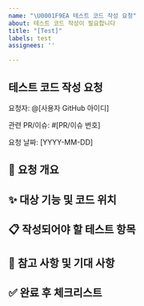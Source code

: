 ```yaml
---
name: "\U0001F9EA 테스트 코드 작성 요청"
about: 테스트 코드 작성이 필요합니다
title: "[Test]"
labels: test
assignees: ''

---
```


## 테스트 코드 작성 요청
요청자: @[사용자 GitHub 아이디]

관련 PR/이슈: #[PR/이슈 번호]

요청 날짜: [YYYY-MM-DD]

## 📌 요청 개요
<!---
이 PR/이슈와 관련된 기능에 대한 테스트 코드 작성을 요청합니다.
기능의 안정성을 확보하고 향후 리팩토링 및 유지보수를 용이하게 하기 위해 필수적입니다.
--->

## ✨ 대상 기능 및 코드 위치
<!---
기능 설명: [요청하는 테스트 코드가 다루어야 할 기능에 대한 간략한 설명. 예: '사용자 회원가입 시 유효성 검사 로직']

테스트 대상 파일/모듈: [경로/파일명.확장자] (예: src/utils/validation.js)

관련 커밋/PR 링크: [관련 PR 또는 특정 커밋 링크]
--->

## 📋 작성되어야 할 테스트 항목
<!---
아래 항목을 포함하여 테스트 코드를 작성해 주세요.

(필요에 따라 항목을 추가하거나 수정할 수 있습니다.)

정상 동작 테스트 (Happy Path):

[정상적인 입력 값에 대한 예상 결과]

예외 처리 테스트 (Edge Cases):

[잘못된 입력 값에 대한 예상 에러]

[특정 조건에서의 오류 처리]

경계 값 테스트 (Boundary Conditions):

[최소/최대 입력 값에 대한 동작 확인]
--->

## 📝 참고 사항 및 기대 사항
<!---
테스트 프레임워크: [사용 중인 테스트 프레임워크 명시. 예: 'Jest', 'Mocha' 등]

추가 요구 사항: [테스트 코드 작성 시 유의해야 할 특별한 사항이 있다면 기재. 예: 'mocking을 사용하여 외부 API 호출을 처리해 주세요.']

기대 결과: 이 테스트 코드가 성공적으로 병합되면, 해당 기능의 신뢰도가 높아지고 버그 발생률이 감소할 것으로 기대합니다.
--->




## ✅ 완료 후 체크리스트
<!---
[ ] 테스트 코드가 작성되어 관련 PR에 추가되었습니다.

[ ] 모든 테스트가 성공적으로 통과되었습니다.

[ ] 테스트 커버리지가 충분히 확보되었습니다.
--->
